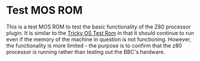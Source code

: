 # Test MOS ROM

This is a test MOS ROM to test the basic functionality of the Z80 processor plugin. It is similar to the [Tricky OS Test Rom](https://stardot.org.uk/forums/viewtopic.php?t=10268) in that it should continue to run even if the memory of the machine in question is not functioning. However, the functionality is more limited - the purpose is to confirm that the z80 processor is running rather than testing out the BBC's hardware.


